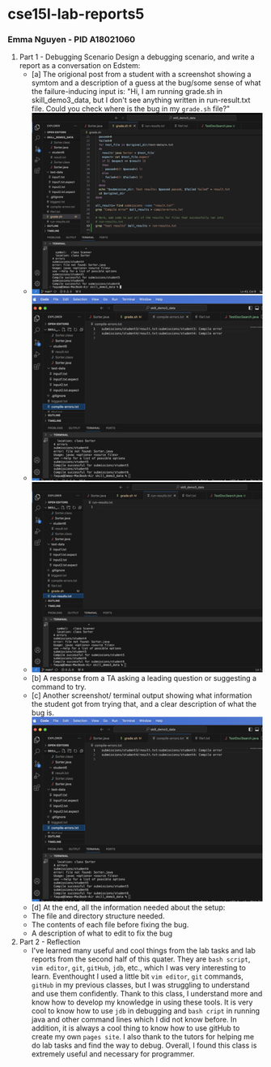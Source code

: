# cse15l-lab-reports5
### Emma Nguyen - PID A18021060

1. Part 1 - Debugging Scenario
   Design a debugging scenario, and write a report as a conversation on Edstem:
   - [a] The origional post from a student with a screenshot showing a symtom and a description of a guess at the bug/some sense of what the failure-inducing input is: "Hi, I am running grade.sh in skill_demo3_data, but I don't see anything written in run-result.txt file. Could you check where is the bug in my `grade.sh` file?"
   - ![ Here is the grade.sh when I run the code](lab5-1-1.png)
   - ![ Here is `run-result.txt file` after running the code without anything written in it](lab5-1-2.png)
   - ![ Here is `compile-errors.txt file` after running the code to compared with ](lab5-1-3.png)
   - [b] A response from a TA asking a leading question or suggesting a command to try.
   - [c] Another screenshot/ terminal output showing what information the student got from trying that, and a clear description of what the bug is.
   ![screenshot from trying to fix the bug](lab5-1-2.png)
   - [d] At the end, all the information needed about the setup:
   - The file and directory structure needed.
   - The contents of each file before fixing the bug.
   - A description of what to edit to fix the bug
1. Part 2 - Reflection
   - I've learned many useful and cool things from the lab tasks and lab reports from the second half of this quater. They are `bash script`, `vim editor`, `git`, `gitHub`, `jdb`, etc., which I was very interesting to learn. Eventhought I used a little bit `vim editor`, `git` commands, `gitHub` in my previous classes, but I was struggling to understand and use them confidently. Thank to this class, I understand more and know how to develop my knowledge in using these tools. It is very cool to know how to use `jdb` in debugging and `bash cript` in running java and other command lines which I did not know before. In addition, it is always a cool thing to know how to use gitHub to create my own `pages site`. I also thank to the tutors for helping me do lab tasks and find the way to debug. Overall, I found this class is extremely useful and necessary for programmer.

